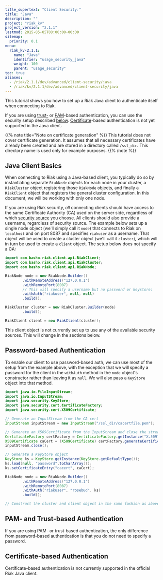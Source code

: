 ```yaml
---
title_supertext: "Client Security:"
title: "Java"
description: ""
project: "riak_kv"
project_version: "2.1.1"
lastmod: 2015-05-05T00:00:00-00:00
sitemap:
  priority: 0.1
menu:
  riak_kv-2.1.1:
    name: "Java"
    identifier: "usage_security_java"
    weight: 100
    parent: "usage_security"
toc: true
aliases:
  - /riak/2.1.1/dev/advanced/client-security/java
  - /riak/kv/2.1.1/dev/advanced/client-security/java
---
```


This tutorial shows you how to set up a Riak Java client to authenticate
itself when connecting to Riak.

If you are using [trust-]({{<baseurl>}}riak/kv/2.1.1/using/security/managing-sources/#trust-based-authentication) or [PAM]({{<baseurl>}}riak/kv/2.1.1/using/security/managing-sources/#pam-based-authentication)-based authentication, you can use the
security setup described [below](#java-client-basics). [Certificate]({{<baseurl>}}riak/kv/2.1.1/using/security/managing-sources/#certificate-based-authentication)-based authentication is not
yet supported in the Java client.

{{% note title="Note on certificate generation" %}}
This tutorial does not cover certificate generation. It assumes that all
necessary certificates have already been created and are stored in a directory
called `/ssl_dir`. This directory name is used only for example purposes.
{{% /note %}}

## Java Client Basics

When connecting to Riak using a Java-based client, you typically do so
by instantiating separate `RiakNode` objects for each node in your
cluster, a `RiakCluster` object registering those `RiakNode` objects,
and finally a `RiakClient` object that registers the general cluster
configuration. In this document, we will be working with only one node.

If you are using Riak security, _all_ connecting clients should have
access to the same Certificate Authority (CA) used on the server side,
regardless of which [security source]({{<baseurl>}}riak/kv/2.1.1/using/security/managing-sources/) you
choose. All clients should also provide a username, regardless of
security source. The example below sets up a single node object (we'll
simply call it `node`) that connects to Riak on `localhost` and on port
8087 and specifies `riakuser` as a username. That object will be used to
create a cluster object (we'll call it `cluster`), which will in turn be
used to create a `client` object. The setup below does not specify a CA:

```java
import com.basho.riak.client.api.RiakClient;
import com.basho.riak.client.api.RiakCluster;
import com.basho.riak.client.api.RiakNode;

RiakNode node = new RiakNode.Builder()
        .withRemoteAddress("127.0.0.1")
        .withRemotePort(8087)
        // This will specify a username but no password or keystore:
        .withAuth("riakuser", null, null)
        .build();

RiakCluster cluster = new RiakCluster.Builder(node)
        .build();

RiakClient client = new RiakClient(cluster);
```

This client object is not currently set up to use any of the available
security sources. This will change in the sections below.

## Password-based Authentication

To enable our client to use password-based auth, we can use most of the
setup from the example above, with the exception that we will specify a
password for the client in the `withAuth` method in the `node` object's
constructor rather than leaving it as `null`. We will also pass a
`KeyStore` object into that method.

```java
import java.io.FileInputStream;
import java.io.InputStream;
import java.security.KeyStore;
import java.security.cert.CertificateFactory;
import java.security.cert.X509Certificate;

// Generate an InputStream from the CA cert
InputStream inputStream = new InputStream("/ssl_dir/cacertfile.pem");

// Generate an X509Certificate from the InputStream and close the stream
CertificateFactory certFactory = CertificateFactory.getInstance("X.509");
X509Certificate caCert = (X509Certificate) certFactory.generateCertificate(inputStream);
inputStream.close();

// Generate a KeyStore object
KeyStore ks = KeyStore.getInstance(KeyStore.getDefaultType());
ks.load(null, "password".toCharArray());
ks.setCertificateEntry("cacert", caCert);

RiakNode node = new RiakNode.Builder()
        .withRemoteAddress("127.0.0.1")
        .withRemotePort(8087)
        .withAuth("riakuser", "rosebud", ks)
        .build();

// Construct the cluster and client object in the same fashion as above
```

## PAM- and Trust-based Authentication

If you are using PAM- or trust-based authentication, the only difference
from password-based authentication is that you do not need to specify a
password.

## Certificate-based Authentication

Certificate-based authentication is not currently supported in the
official Riak Java client.
